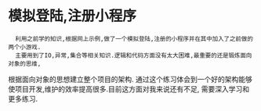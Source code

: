 # 模拟登陆,注册小程序
      利用之前学的知识,根据网上示例,做了一个模拟登陆,注册的小程序并在其中加入了之前做的两个小游戏.
      主要用到了IO,异常,集合等相关知识.逻辑和代码方面没有太大困难,最重要的还是锻炼面向对象的思维,
  根据面向对象的思想建立整个项目的架构.
      通过这个练习体会到一个好的架构能够使项目开发,维护的效率提高很多.目前这方面对我来说还有不足,
  需要深入学习和更多练习.
